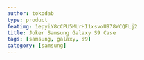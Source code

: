 ```yaml
---
author: tokodab
type: product
featimg: 1epyiY8cCPU5MUrHI1xsvoU978WCQFLj2
title: Joker Samsung Galaxy S9 Case
tags: [samsung, galaxy, s9]
category: [samsung]
---
```

